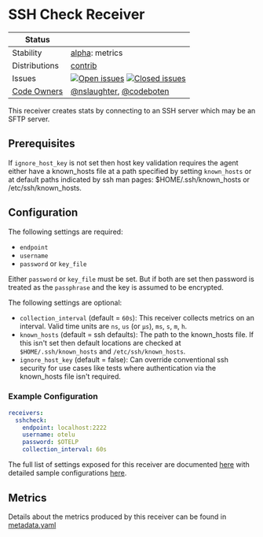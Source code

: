# SSH Check Receiver

<!-- status autogenerated section -->
| Status        |           |
| ------------- |-----------|
| Stability     | [alpha]: metrics   |
| Distributions | [contrib] |
| Issues        | [![Open issues](https://img.shields.io/github/issues-search/open-telemetry/opentelemetry-collector-contrib?query=is%3Aissue%20is%3Aopen%20label%3Areceiver%2Fsshcheck%20&label=open&color=orange&logo=opentelemetry)](https://github.com/open-telemetry/opentelemetry-collector-contrib/issues?q=is%3Aopen+is%3Aissue+label%3Areceiver%2Fsshcheck) [![Closed issues](https://img.shields.io/github/issues-search/open-telemetry/opentelemetry-collector-contrib?query=is%3Aissue%20is%3Aclosed%20label%3Areceiver%2Fsshcheck%20&label=closed&color=blue&logo=opentelemetry)](https://github.com/open-telemetry/opentelemetry-collector-contrib/issues?q=is%3Aclosed+is%3Aissue+label%3Areceiver%2Fsshcheck) |
| [Code Owners](https://github.com/open-telemetry/opentelemetry-collector-contrib/blob/main/CONTRIBUTING.md#becoming-a-code-owner)    | [@nslaughter](https://www.github.com/nslaughter), [@codeboten](https://www.github.com/codeboten) |

[alpha]: https://github.com/open-telemetry/opentelemetry-collector/blob/main/docs/component-stability.md#alpha
[contrib]: https://github.com/open-telemetry/opentelemetry-collector-releases/tree/main/distributions/otelcol-contrib
<!-- end autogenerated section -->

This receiver creates stats by connecting to an SSH server which may be an SFTP server.

## Prerequisites

If `ignore_host_key` is not set then host key validation requires the agent either have a known_hosts file at a path specified by setting `known_hosts` or at default paths indicated by ssh man pages: $HOME/.ssh/known_hosts or /etc/ssh/known_hosts.

## Configuration

The following settings are required:
- `endpoint`
- `username`
- `password` or `key_file`

Either `password` or `key_file` must be set. But if both are set then password is treated as the `passphrase` and the key is assumed to be encrypted.

The following settings are optional:

- `collection_interval` (default = `60s`): This receiver collects metrics on an interval. Valid time units are `ns`, `us` (or `µs`), `ms`, `s`, `m`, `h`.
- `known_hosts` (default = ssh defaults): The path to the known_hosts file. If this isn't set then default locations are checked at `$HOME/.ssh/known_hosts` and `/etc/ssh/known_hosts`.
- `ignore_host_key` (default = false): Can override conventional ssh security for use cases like tests where authentication via the known_hosts file isn't required.

### Example Configuration

```yaml
receivers:
  sshcheck:
    endpoint: localhost:2222
    username: otelu
    password: $OTELP
    collection_interval: 60s
```

The full list of settings exposed for this receiver are documented [here](./config.go) with detailed sample configurations [here](./testdata/config.yaml). 

## Metrics

Details about the metrics produced by this receiver can be found in [metadata.yaml](./metadata.yaml)

